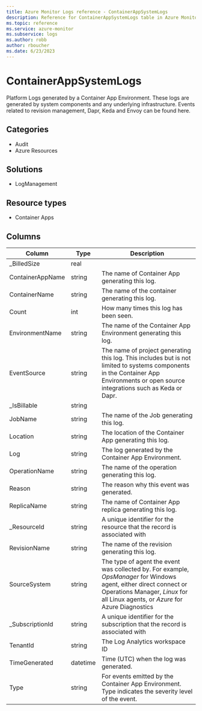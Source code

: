 ```yaml
---
title: Azure Monitor Logs reference - ContainerAppSystemLogs
description: Reference for ContainerAppSystemLogs table in Azure Monitor Logs.
ms.topic: reference
ms.service: azure-monitor
ms.subservice: logs
ms.author: robb
author: rboucher
ms.date: 6/23/2023
---
```


# ContainerAppSystemLogs

 Platform Logs generated by a Container App Environment. These logs are generated by system components and any underlying infrastructure. Events related to revision management, Dapr, Keda and Envoy can be found here.

## Categories

- Audit
- Azure Resources
## Solutions

- LogManagement
## Resource types

- Container Apps




## Columns

| Column | Type | Description |
| --- | --- | --- |
| _BilledSize | real |  |
| ContainerAppName | string | The name of Container App generating this log. |
| ContainerName | string | The name of the container generating this log. |
| Count | int | How many times this log has been seen. |
| EnvironmentName | string | The name of the Container App Environment generating this log. |
| EventSource | string | The name of project generating this log. This includes but is not limited to systems components in the Container App Environments or open source integrations such as Keda or Dapr. |
| _IsBillable | string |  |
| JobName | string | The name of the Job generating this log. |
| Location | string | The location of the Container App generating this log. |
| Log | string | The log generated by the Container App Environment. |
| OperationName | string | The name of the operation generating this log. |
| Reason | string | The reason why this event was generated. |
| ReplicaName | string | The name of Container App replica generating this log. |
| _ResourceId | string | A unique identifier for the resource that the record is associated with |
| RevisionName | string | The name of the revision generating this log. |
| SourceSystem | string | The type of agent the event was collected by. For example, *OpsManager* for Windows agent, either direct connect or Operations Manager, *Linux* for all Linux agents, or *Azure* for Azure Diagnostics |
| _SubscriptionId | string | A unique identifier for the subscription that the record is associated with |
| TenantId | string | The Log Analytics workspace ID |
| TimeGenerated | datetime | Time (UTC) when the log was generated. |
| Type | string | For events emitted by the Container App Environment. Type indicates the severity level of the event. |
